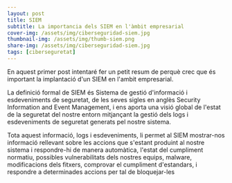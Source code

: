 ```yaml
---
layout: post
title: SIEM
subtitle: La importancia dels SIEM en l'àmbit empresarial
cover-img: /assets/img/ciberseguridad-siem.jpg
thumbnail-img: /assets/img/thumb-siem.png
share-img: /assets/img/ciberseguridad-siem.jpg
tags: [ciberseguretat]
---
```


En aquest primer post intentaré fer un petit resum de perquè crec que és important la implantació d'un SIEM en l'ambit empresarial.

La definició formal de SIEM és Sistema de gestió d'informació i esdeveniments de seguretat, de les seves sigles en anglès Security Information and Event Management, i ens aporta una visió global de l'estat de la seguretat del nostre entorn mitjançant la gestió dels logs i esdeveniments de seguretat generats pel nostre sistema.

Tota aquest informació, logs i esdeveniments, li permet al SIEM mostrar-nos informació rellevant sobre les accions que s'estant produint al nostre sistema i respondre-hi de manera automàtica, l'estat del cumpliment normatiu, possibles vulnerabilitats dels nostres equips, malware, modificacions dels fitxers, comprovar el cumpliment d'estandars, i respondre a determinades accions per tal de bloquejar-les 
